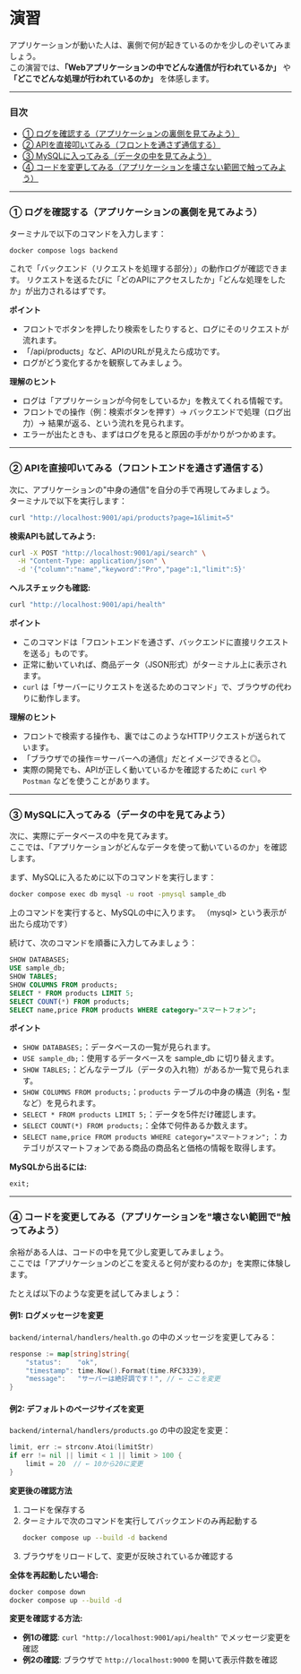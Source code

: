 # 演習

アプリケーションが動いた人は、裏側で何が起きているのかを少しのぞいてみましょう。  
この演習では、**「Webアプリケーションの中でどんな通信が行われているか」** や  
**「どこでどんな処理が行われているのか」** を体感します。  

---

### 目次

- [① ログを確認する（アプリケーションの裏側を見てみよう）](#log)
- [② APIを直接叩いてみる（フロントを通さず通信する）](#api)
- [③ MySQLに入ってみる（データの中を見てみよう）](#mysql)
- [④ コードを変更してみる（アプリケーションを壊さない範囲で触ってみよう）](#code)

---

<a id="log"></a>
### ① ログを確認する（アプリケーションの裏側を見てみよう）

ターミナルで以下のコマンドを入力します：

```bash
docker compose logs backend
```

これで「バックエンド（リクエストを処理する部分）」の動作ログが確認できます。
リクエストを送るたびに「どのAPIにアクセスしたか」「どんな処理をしたか」が出力されるはずです。

**ポイント**
- フロントでボタンを押したり検索をしたりすると、ログにそのリクエストが流れます。  
- 「/api/products」など、APIのURLが見えたら成功です。  
- ログがどう変化するかを観察してみましょう。

**理解のヒント**
- ログは「アプリケーションが今何をしているか」を教えてくれる情報です。  
- フロントでの操作（例：検索ボタンを押す）→ バックエンドで処理（ログ出力）→ 結果が返る、という流れを見られます。  
- エラーが出たときも、まずはログを見ると原因の手がかりがつかめます。

---

<a id="api"></a>
### ② APIを直接叩いてみる（フロントエンドを通さず通信する）

次に、アプリケーションの"中身の通信"を自分の手で再現してみましょう。  
ターミナルで以下を実行します：

```bash
curl "http://localhost:9001/api/products?page=1&limit=5"
```

**検索APIも試してみよう:**
```bash
curl -X POST "http://localhost:9001/api/search" \
  -H "Content-Type: application/json" \
  -d '{"column":"name","keyword":"Pro","page":1,"limit":5}'
```

**ヘルスチェックも確認:**
```bash
curl "http://localhost:9001/api/health"
```

**ポイント**
- このコマンドは「フロントエンドを通さず、バックエンドに直接リクエストを送る」ものです。  
- 正常に動いていれば、商品データ（JSON形式）がターミナル上に表示されます。  
- `curl` は「サーバーにリクエストを送るためのコマンド」で、ブラウザの代わりに動作します。  

**理解のヒント**
- フロントで検索する操作も、裏ではこのようなHTTPリクエストが送られています。  
- 「ブラウザでの操作＝サーバーへの通信」だとイメージできると◎。  
- 実際の開発でも、APIが正しく動いているかを確認するために `curl` や `Postman` などを使うことがあります。

---

<a id="mysql"></a>
### ③ MySQLに入ってみる（データの中を見てみよう）

次に、実際にデータベースの中を見てみます。  
ここでは、「アプリケーションがどんなデータを使って動いているのか」を確認します。

まず、MySQLに入るために以下のコマンドを実行します：

```bash
docker compose exec db mysql -u root -pmysql sample_db
```

上のコマンドを実行すると、MySQLの中に入ります。
（mysql> という表示が出たら成功です）

続けて、次のコマンドを順番に入力してみましょう：

```sql
SHOW DATABASES;
USE sample_db;
SHOW TABLES;
SHOW COLUMNS FROM products;
SELECT * FROM products LIMIT 5;
SELECT COUNT(*) FROM products;
SELECT name,price FROM products WHERE category="スマートフォン";
```

**ポイント**
- `SHOW DATABASES;`：データベースの一覧が見られます。
- `USE sample_db;`：使用するデータベースを sample_db に切り替えます。
- `SHOW TABLES;`：どんなテーブル（データの入れ物）があるか一覧で見られます。  
- `SHOW COLUMNS FROM products;`：`products` テーブルの中身の構造（列名・型など）を見られます。  
- `SELECT * FROM products LIMIT 5;`：データを5件だけ確認します。  
- `SELECT COUNT(*) FROM products;`：全体で何件あるか数えます。   
- `SELECT name,price FROM products WHERE category="スマートフォン";` ：カテゴリがスマートフォンである商品の商品名と価格の情報を取得します。

**MySQLから出るには:**
```sql
exit;
```

---

<a id="code"></a>
### ④ コードを変更してみる（アプリケーションを"壊さない範囲で"触ってみよう）

余裕がある人は、コードの中を見て少し変更してみましょう。  
ここでは「アプリケーションのどこを変えると何が変わるのか」を実際に体験します。

たとえば以下のような変更を試してみましょう：

#### 例1: ログメッセージを変更
`backend/internal/handlers/health.go` の中のメッセージを変更してみる：
```go
response := map[string]string{
    "status":    "ok",
    "timestamp": time.Now().Format(time.RFC3339),
    "message":   "サーバーは絶好調です！", // ← ここを変更
}
```

#### 例2: デフォルトのページサイズを変更
`backend/internal/handlers/products.go` の中の設定を変更：
```go
limit, err := strconv.Atoi(limitStr)
if err != nil || limit < 1 || limit > 100 {
    limit = 20  // ← 10から20に変更
}
```

**変更後の確認方法**
1. コードを保存する  
2. ターミナルで次のコマンドを実行してバックエンドのみ再起動する  
   ```bash
   docker compose up --build -d backend
   ```
3. ブラウザをリロードして、変更が反映されているか確認する
   
**全体を再起動したい場合:**
```bash
docker compose down
docker compose up --build -d
```

**変更を確認する方法:**
- **例1の確認**: `curl "http://localhost:9001/api/health"` でメッセージ変更を確認
- **例2の確認**: ブラウザで `http://localhost:9000` を開いて表示件数を確認
